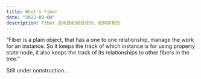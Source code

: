 ```yaml
---
title: What's Fiber
date: "2022-02-04"
description: Fiber 具体是如何设计的，如何实现的
---
```


“Fiber is a plain object, that has a one to one relationship, manage the work for an instance. So it keeps the track of which instance is for using property state node, it also keeps the track of its relationships to other fibers in the tree.”

Still under construction...
